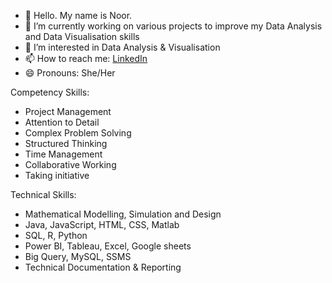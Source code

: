 

- 👋 Hello. My name is Noor.
- 🔭 I’m currently working on various projects to improve my Data Analysis and Data Visualisation skills
- 🌱 I’m interested in Data Analysis & Visualisation 
- 📫 How to reach me: [LinkedIn](https://www.linkedin.com/in/noorulain-fahad/)
- 😄 Pronouns: She/Her

Competency Skills:

- Project Management
- Attention to Detail
- Complex Problem Solving
- Structured Thinking
- Time Management
- Collaborative Working
- Taking initiative

Technical Skills:

- Mathematical Modelling, Simulation and Design
- Java, JavaScript, HTML, CSS, Matlab
- SQL, R, Python
- Power BI, Tableau, Excel, Google sheets
- Big Query, MySQL, SSMS
- Technical Documentation & Reporting
